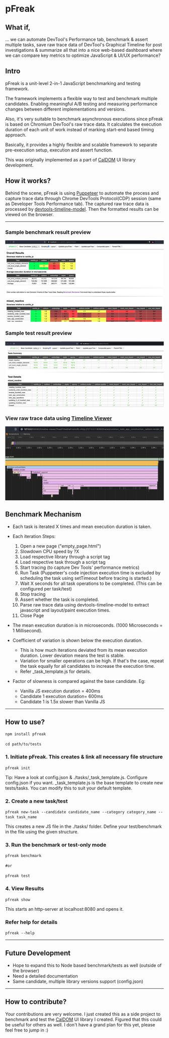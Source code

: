 # pFreak

## What if,
... we can automate DevTool's Performance tab, benchmark & assert multiple tasks, save raw trace data of DevTool's Graphical Timeline for post investigations & summarize all that into a nice web-based dashboard where we can compare key metrics to optimize JavaScript & UI/UX performance?

## Intro
pFreak is a unit-level 2-in-1 JavaScript benchmarking and testing framework.

The framework implements a flexible way to test and benchmark multiple candidates. Enabling meaningful A/B testing and measuring performance changes between different implementations and versions.

Also, it's very suitable to benchmark asynchronous executions since pFreak is based on Chromium DevTool's raw trace data. It calculates the execution duration of each unit of work instead of marking start-end based timing approach.

Basically, it provides a highly flexible and scalable framework to separate pre-execution setup, execution and assert function.

This was originally implemented as a part of [CalDOM](https://caldom.org) UI library development.

## How it works?
Behind the scene, pFreak is using [Puppeteer](https://github.com/puppeteer/puppeteer/) to automate the process and capture trace data through Chrome DevTools Protocol(CDP) session (same as Developer Tools Performance tab). The captured raw trace data is processed by [devtools-timeline-model](https://github.com/paulirish/devtools-timeline-model). Then the formatted results can be viewed on the browser.

___

### Sample benchmark result preview
<p>
<img src="./etc/benchmark_preview.png" alt="pFreak Benchmark Results" />
</p>

### Sample test result preview
<p>
<img src="./etc/tests_preview.png" alt="pFreak Test Results" />
</p>

### View raw trace data using [Timeline Viewer](https://github.com/ChromeDevTools/timeline-viewer)
<p>
<img src="./etc/timeline_preview.png" alt="pFreak Timeline Viewer" />
</p>

## Benchmark Mechanism
- Each task is iterated X times and mean execution duration is taken.
- Each iteration Steps: 
    1. Open a new page ("empty\_page.html")
    2. Slowdown CPU speed by ?X
    3. Load respective library through a script tag
    4. Load respective task through a script tag
    5. Start tracing (to capture Dev Tools' performance metrics)
    6. Run Task (Puppeteer's code injection execution time is excluded by scheduling the task using setTimeout before tracing is started.)
    7. Wait X seconds for all task operations to be completed. (This can be configured per task/test)
    8. Stop tracing
    9. Assert whether the task is completed.
    10. Parse raw trace data using devtools-timeline-model to extract javascript and layout/paint execution times.
    11. Close Page

- The mean execution duration is in microseconds. (1000 Microseconds = 1 Millisecond).
- Coefficient of variation is shown below the execution duration.
    - This is how much iterations deviated from its mean execution duration. Lower deviation means the test is stable.
    - Variation for smaller operations can be high. If that's the case, repeat the task equally for all candidates to increase the execution time.
    - Refer _task_template.js for details.

- Factor of slowness is compared against the base candidate. Eg: 
    - Vanilla JS execution duration = 400ms
    - Candidate 1 execution duration= 600ms
    - Candidate 1 is 1.5x slower than Vanilla JS

___

## How to use?

```shell
npm install pfreak

cd path/to/tests
```

### 1. Initiate pFreak. This creates & link all necessary file structure

```shell
pfreak init
```
Tip: Have a look at config.json & ./tasks/_task_template.js. Configure config.json if you want.
_task_template.js is the base template to create new tests/tasks. You can modify this to suit your default template.

### 2. Create a new task/test

```shell
pfreak new-task --candidate candidate_name --category category_name --task task_name
```
This creates a new JS file in the ./tasks/ folder. Define your test/benchmark in the file using the given structure.

### 3. Run the benchmark or test-only mode
```shell
pfreak benchmark

#or

pfreak test
```

### 4. View Results
```shell
pfreak show
```
This starts an http-server at localhost:8080 and opens it.

### Refer help for details
```shell
pfreak --help
```

___

## Future Development
* Hope to expand this to Node based benchmark/tests as well (outside of the browser)
* Need a detailed documentation
* Same candidate, multiple library versions support (config.json)

___

## How to contribute?
Your contributions are very welcome. I just created this as a side project to benchmark and test the [CalDOM](https://caldom.org) UI library I created. Figured that this could be useful for others as well. I don't have a grand plan for this yet, please feel free to jump in :)